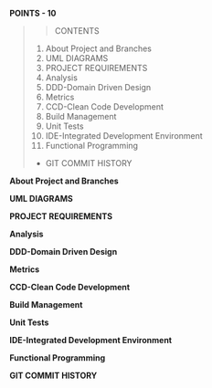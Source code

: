 **POINTS - 10**
>>CONTENTS
>1. About Project and Branches
>2. UML DIAGRAMS
>3. PROJECT REQUIREMENTS
>4. Analysis
>5. DDD-Domain Driven Design
>6. Metrics
>7. CCD-Clean Code Development
>8. Build Management
>9. Unit Tests
>10. IDE-Integrated Development Environment
>11. Functional Programming
>+ GIT COMMIT HISTORY




**About Project and Branches**

**UML DIAGRAMS**

**PROJECT REQUIREMENTS**


**Analysis**

**DDD-Domain Driven Design**

**Metrics**

**CCD-Clean Code Development**

**Build Management**

**Unit Tests**

**IDE-Integrated Development Environment**

**Functional Programming**


**GIT COMMIT HISTORY**

